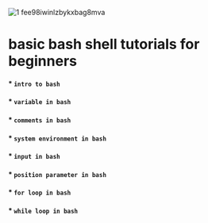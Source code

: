  
![1 fee98iwinlzbykxbag8mva](https://user-images.githubusercontent.com/26503912/51897529-0076f600-23c0-11e9-978b-3ea628b4e5a6.png)
# basic bash shell tutorials for beginners
#### * `intro to bash`
#### * `variable in bash` 
#### * `comments in bash` 
#### * `system environment in bash`
#### * `input in bash` 
#### * `position parameter in bash`
#### * `for loop in bash`
#### * `while loop in bash`




